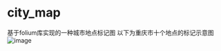 # city_map
基于folium库实现的一种城市地点标记图
以下为重庆市十个地点的标记示意图
![image](https://github.com/lightyear88/city_map/assets/110273780/526682d2-757a-48ff-b9be-ca2d295c3483)
